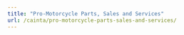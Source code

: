 ```yaml
---
title: "Pro-Motorcycle Parts, Sales and Services"
url: /cainta/pro-motorcycle-parts-sales-and-services/
---
```

